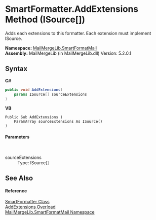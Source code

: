 # SmartFormatter.AddExtensions Method (ISource[])
 

Adds each extensions to this formatter. Each extension must implement ISource.

**Namespace:**&nbsp;<a href="88cfadde-a921-7a6c-1e84-2ad3bb604d31">MailMergeLib.SmartFormatMail</a><br />**Assembly:**&nbsp;MailMergeLib (in MailMergeLib.dll) Version: 5.2.0.1

## Syntax

**C#**<br />
``` C#
public void AddExtensions(
	params ISource[] sourceExtensions
)
```

**VB**<br />
``` VB
Public Sub AddExtensions ( 
	ParamArray sourceExtensions As ISource()
)
```


#### Parameters
&nbsp;<dl><dt>sourceExtensions</dt><dd>Type: ISource[]<br /></dd></dl>

## See Also


#### Reference
<a href="698f401b-f7d0-86a2-f8b1-ec9f15f73c85">SmartFormatter Class</a><br /><a href="42f8ecbd-8c82-8b96-95a9-9bf40860e136">AddExtensions Overload</a><br /><a href="88cfadde-a921-7a6c-1e84-2ad3bb604d31">MailMergeLib.SmartFormatMail Namespace</a><br />